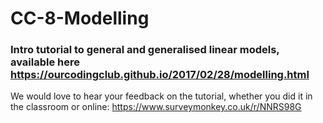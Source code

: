 # CC-8-Modelling

### Intro tutorial to general and generalised linear models, available here https://ourcodingclub.github.io/2017/02/28/modelling.html

We would love to hear your feedback on the tutorial, whether you did it in the classroom or online: 
https://www.surveymonkey.co.uk/r/NNRS98G

